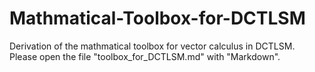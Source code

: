 # Mathmatical-Toolbox-for-DCTLSM
Derivation of the mathmatical toolbox for vector calculus in DCTLSM. Please open the file "toolbox_for_DCTLSM.md" with "Markdown".
